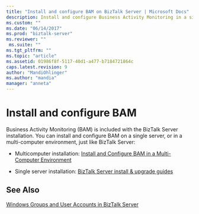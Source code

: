 ```yaml
---
title: "Install and configure BAM on BizTalk Server | Microsoft Docs"
description: Install and configure Business Activity Monitoring in a single or  multi-computer environment on BizTalk Server
ms.custom: ""
ms.date: "06/14/2017"
ms.prod: "biztalk-server"
ms.reviewer: ""
 ms.suite: ""
ms.tgt_pltfrm: ""
ms.topic: "article"
ms.assetid: 01986f8f-5117-40d1-a477-b7184721864c
caps.latest.revision: 9
author: "MandiOhlinger"
ms.author: "mandia"
manager: "anneta"
---
```


# Install and configure BAM
Business Activity Monitoring (BAM) is included with the BizTalk Server installation. You can install and configure BAM on a single server, or in a multi-computer environment, just like BizTalk Server: 
  
-   Multicomputer installation: [Install and Configure BAM in a Multi-Computer Environment](http://go.microsoft.com/fwlink/p/?LinkID=208597)  
  
-   Single server installation: [BizTalk Server install & upgrade guides](../install-and-config-guides/biztalk-server-what-s-new-installation-configuration-and-upgrade.md)
  
## See Also  
 [Windows Groups and User Accounts in BizTalk Server](../core/windows-groups-and-user-accounts-in-biztalk-server.md)